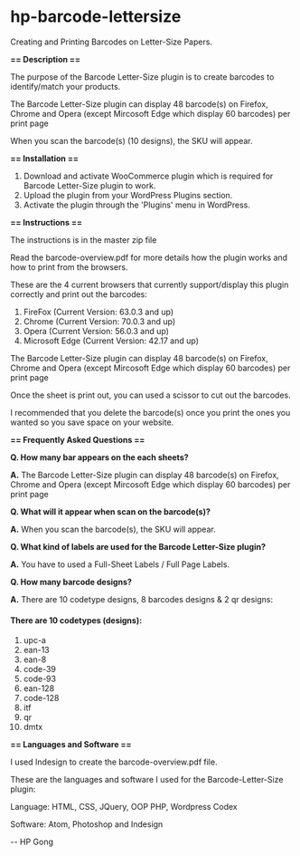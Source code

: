 # hp-barcode-lettersize

Creating and Printing Barcodes on Letter-Size Papers.

<b>== Description ==</b>

The purpose of the Barcode Letter-Size plugin is to create barcodes to identify/match your products.

The Barcode Letter-Size plugin can display 48 barcode(s) on Firefox, Chrome and Opera (except Mircosoft Edge which display 60 barcodes) per print page

When you scan the barcode(s) (10 designs), the SKU will appear.

<b>== Installation ==</b>

1. Download and activate WooCommerce plugin which is required for Barcode Letter-Size plugin to work.
2. Upload the plugin from your WordPress Plugins section.
3. Activate the plugin through the 'Plugins' menu in WordPress.

<b>== Instructions ==</b>

The instructions is in the master zip file

Read the barcode-overview.pdf for more details how the plugin works and how to print from the browsers.

These are the 4 current browsers that currently support/display this plugin correctly and print out the barcodes:

1. FireFox (Current Version: 63.0.3 and up)
2. Chrome (Current Version: 70.0.3 and up)
3. Opera (Current Version: 56.0.3 and up)
4. Microsoft Edge (Current Version: 42.17 and up)

The Barcode Letter-Size plugin can display 48 barcode(s) on Firefox, Chrome and Opera (except Mircosoft Edge which display 60 barcodes) per print page

Once the sheet is print out, you can used a scissor to cut out the barcodes.

I recommended that you delete the barcode(s) once you print the ones you wanted so you save space on your website.

<b>== Frequently Asked Questions ==</b> 

<b>Q. How many bar appears on the each sheets?</b>

<b>A.</b> The Barcode Letter-Size plugin can display 48 barcode(s) on Firefox, Chrome and Opera (except Mircosoft Edge which display 60 barcodes) per print page

<b>Q. What will it appear when scan on the barcode(s)?</b>

<b>A.</b> When you scan the barcode(s), the SKU will appear.

<b>Q. What kind of labels are used for the Barcode Letter-Size plugin?</b>

<b>A.</b> You have to used a Full-Sheet Labels / Full Page Labels.

<b>Q. How many barcode designs?</b>

<b>A.</b> There are 10 codetype designs, 8 barcodes designs & 2 qr designs:

<h4> There are 10 codetypes (designs): </h4>

1. upc-a
2. ean-13
3. ean-8
4. code-39
5. code-93
6. ean-128
7. code-128
8. itf
9. qr
10. dmtx

<b>== Languages and Software ==</b>

I used Indesign to create the barcode-overview.pdf file.

These are the languages and software I used for the Barcode-Letter-Size plugin:

Language: HTML, CSS, JQuery, OOP PHP, Wordpress Codex

Software: Atom, Photoshop and Indesign

-- HP Gong
